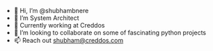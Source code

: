 - 👋 Hi, I’m @shubhambnere
- 👀 I’m System Architect 
- 🌱 Currently working at Creddos 
- 💞️ I’m looking to collaborate on some of fascinating python projects
- 📫 Reach out shubham@creddos.com

<!---
shubhambnere/shubhambnere is a ✨ special ✨ repository because its `README.md` (this file) appears on your GitHub profile.
You can click the Preview link to take a look at your changes.
--->
